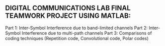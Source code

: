 DIGITAL COMMUNICATIONS LAB FINAL TEAMWORK PROJECT USING MATLAB:
---------------------------------------------------------------------------------------
Part 1: Inter-Symbol Interference due to band-limited channels
Part 2: Inter-Symbol Interference due to multi-path channels
Part 3: Comparisons of coding techniques (Repetition code, Convolutional code, Polar codes)
